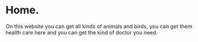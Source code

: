 # Home.
On this website you can get all kinds of animals and birds, you can get them health care here and you can get the kind of doctor you need.
